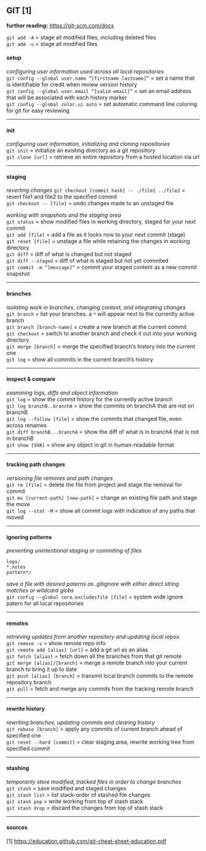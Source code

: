 
## GIT [1]

**further reading:** https://git-scm.com/docs

`git add -A` = stage all modified files, including deleted files  
`git add -u` = stage all modified files  

#### setup

*configuring user information used across all local repositories*   
`git config --global user.name “[firstname lastname]”` = set a name that is identifiable for credit when review version history  
`git config --global user.email “[valid-email]”`       = set an email address that will be associated with each history marker  
`git config --global color.ui auto`                    = set automatic command line coloring for git for easy reviewing

---
#### init

*configuring user information, initializing and cloning repositories*  
`git init`        = initialize an existing directory as a git repository  
`git clone [url]` = retrieve an entire repository from a hosted location via url

---
#### staging

*reverting changes*
`git checkout [commit hash] -- ./file1 ../file2` = revert file1 and file2 to the specified commit  
`git checkout -- [file]`                         = undo changes made to an unstaged file

*working with snapshots and the staging area*  
`git status`                = show modified files in working directory, staged for your next commit  
`git add [file]`            = add a file as it looks now to your next commit (stage)  
`git reset [file]`          = unstage a file while retaining the changes in working directory  
`git diff`                  = diff of what is changed but not staged  
`git diff --staged`         = diff of what is staged but not yet commited  
`git commit -m “[message]”` = commit your staged content as a new commit snapshot

---
#### branches

*isolating work in branches, changing context, and integrating changes*  
`git branch`               = list your branches. a `*` will appear next to the currently active branch  
`git branch [branch-name]` = create a new branch at the current commit  
`git checkout`             = switch to another branch and check it out into your working directory  
`git merge [branch]`       = merge the specified branch’s history into the current one  
`git log`                  = show all commits in the current branch’s history

---
#### inspect & compare

*examining logs, diffs and object information*  
`git log`                    = show the commit history for the currently active branch  
`git log branchB..branchA`   = show the commits on branchA that are not on branchB  
`git log --follow [file]`    = show the commits that changed file, even across renames  
`git diff branchB...branchA` = show the diff of what is in branchA that is not in branchB  
`git show [SHA]`             = show any object in git in human-readable format

---
#### tracking path changes

*versioning file removes and path changes*  
`git rm [file]`                    = delete the file from project and stage the removal for commit  
`git mv [current-path] [new-path]` = change an existing file path and stage the move  
`git log --stat -M`                = show all commit logs with indication of any paths that moved

---
#### ignoring patterns

*preventing unintentional staging or commiting of files*  
```
logs/
*.notes
pattern*/
```
*save a file with desired paterns as .gitignore with either direct string matches or wildcard globs*  
`git config --global core.excludesfile [file]` = system wide ignore patern for all local repositories

---
#### remotes

*retrieving updates from another repository and updating local repos*  
`git remove -v`                = show remote repo info  
`git remote add [alias] [url]` = add a git url as an alias  
`git fetch [alias]`            = fetch down all the branches from that git remote  
`git merge [alias]/[branch]`   = merge a remote branch into your current branch to bring it up to date  
`git push [alias] [branch]`    = transmit local branch commits to the remote repository branch  
`git pull`                     = fetch and merge any commits from the tracking remote branch

---
#### rewrite history

*rewriting branches, updating commits and clearing history*  
`git rebase [branch]`       = apply any commits of current branch ahead of specified one  
`git reset --hard [commit]` = clear staging area, rewrite working tree from specified commit

---
#### stashing

*temporarily store modified, tracked files in order to change branches*  
`git stash`      = save modified and staged changes  
`git stash list` = list stack-order of stashed file changes  
`git stash pop`  = write working from top of stash stack  
`git stash drop` = discard the changes from top of stash stack

---
#### sources

[1] https://education.github.com/git-cheat-sheet-education.pdf
